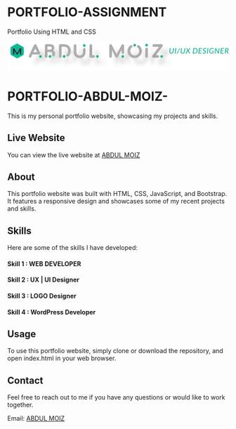 # PORTFOLIO-ASSIGNMENT
Portfolio Using HTML and CSS

![ABDUL MOIZ](https://github.com/ABDULMOIZGHANI/PORTFOLIO-ABDUL-MOIZ-/blob/main/PORTFOLIO/images/LOGO.png)

# PORTFOLIO-ABDUL-MOIZ-
This is my personal portfolio website, showcasing my projects and skills.

## Live Website
You can view the live website at [ABDUL MOIZ](http://abdulmoizghani.rf.gd/)

## About
This portfolio website was built with HTML, CSS, JavaScript, and Bootstrap. It features a responsive design and showcases some of my recent projects and skills.

## Skills
Here are some of the skills I have developed:

#### Skill 1 : WEB DEVELOPER
#### Skill 2 : UX | UI Designer
#### Skill 3 : LOGO Designer
#### Skill 4 : WordPress Developer

## Usage
To use this portfolio website, simply clone or download the repository, and open index.html in your web browser.

## Contact
Feel free to reach out to me if you have any questions or would like to work together.

Email: [ABDUL MOIZ](babamoiz289@gmail.com)
